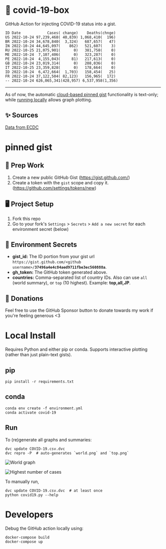 # 🏥 covid-19-box

GitHub Action for injecting COVID-19 status into a gist.

```
ID Date            Cases( change)    Deaths(chnge)
US 2022-10-24 97,239,468( 40,839) 1,068,410(  196)
BR 2022-10-24 34,678,840(  3,324)   687,657(   47)
IN 2022-10-24 44,645,097(    862)   521,607(    3)
RU 2022-10-25 21,075,901(      0)   381,758(    0)
ME 2022-10-24  7,107,406(      0)   323,287(    0)
PE 2022-10-24  4,155,043(     81)   217,613(    0)
GB 2022-10-24 23,019,314(      0)   208,036(    0)
IT 2022-10-25 23,359,828(      0)   178,664(    0)
ID 2022-10-24  6,472,664(  1,703)   158,454(   25)
FR 2022-10-24 37,122,504( 82,123)   156,965(  172)
-- 2022-10-24 626,065,341(428,957) 6,537,958(1,356)
```

---

As of now, the automatic [cloud-based pinned gist](#pinned-gist) functionality is text-only;
while [running locally](#local-install) allows graph plotting.

## ✨ Sources

[Data from ECDC](https://www.ecdc.europa.eu/en/publications-data/download-todays-data-geographic-distribution-covid-19-cases-worldwide)

# pinned gist

## 🎒 Prep Work
1. Create a new public GitHub Gist (https://gist.github.com/)
1. Create a token with the `gist` scope and copy it. (https://github.com/settings/tokens/new)

## 🖥 Project Setup
1. Fork this repo
1. Go to your fork's `Settings` > `Secrets` > `Add a new secret` for each environment secret (below)

## 🤫 Environment Secrets
- **gist_id:** The ID portion from your gist url `https://gist.github.com/<github username>/`**`37496a4e4c84aed9711fbe3ec560888a`**.
- **gh_token:** The GitHub token generated above.
- **countries:** Comma-separated list of country IDs. Also can use `all` (world summary), or `top` (10 highest). Example: **top,all,JP**.

## 💸 Donations

Feel free to use the GitHub Sponsor button to donate towards my work if you're feeling generous <3

# Local Install

Requires Python and either pip or conda. Supports interactive plotting (rather than just plain-text gists).

## pip

```
pip install -r requirements.txt
```

## conda

```
conda env create -f environment.yml
conda activate covid-19
```

## Run

To (re)generate all graphs and summaries:

```
dvc update COVID-19.csv.dvc
dvc repro -P  # auto-generates `world.png` and `top.png`
```

![World graph](world.png)

![Highest number of cases](top.png)

To manually run,

```
dvc update COVID-19.csv.dvc  # at least once
python covid19.py --help
```

# Developers

Debug the GitHub action locally using:

```
docker-compose build
docker-compose up
```

